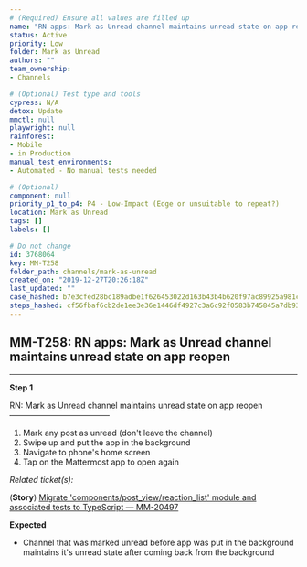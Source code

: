 ```yaml
---
# (Required) Ensure all values are filled up
name: "RN apps: Mark as Unread channel maintains unread state on app reopen"
status: Active
priority: Low
folder: Mark as Unread
authors: ""
team_ownership: 
- Channels

# (Optional) Test type and tools
cypress: N/A
detox: Update
mmctl: null
playwright: null
rainforest: 
- Mobile
- in Production
manual_test_environments: 
- Automated - No manual tests needed

# (Optional)
component: null
priority_p1_to_p4: P4 - Low-Impact (Edge or unsuitable to repeat?)
location: Mark as Unread
tags: []
labels: []

# Do not change
id: 3768064
key: MM-T258
folder_path: channels/mark-as-unread
created_on: "2019-12-27T20:26:18Z"
last_updated: ""
case_hashed: b7e3cfed28bc189adbe1f626453022d163b43b4b620f97ac89925a981c14230abc9e845b7dee8a1f15d1f9f49d4e3fba
steps_hashed: cf56fbaf6cb2de1ee3e36e1446df4927c3a6c92f0583b745845a7db932d1bfbfb3389ce926e17d354508d07e2e8ad350
---
```


## MM-T258: RN apps: Mark as Unread channel maintains unread state on app reopen

---

**Step 1**

RN: Mark as Unread channel maintains unread state on app reopen\
–––––––––––––––––––––––––

1. Mark any post as unread (don't leave the channel)
2. Swipe up and put the app in the background
3. Navigate to phone's home screen
4. Tap on the Mattermost app to open again

_Related ticket(s):_

(**Story**) [Migrate 'components/post\_view/reaction\_list' module and associated tests to TypeScript — MM-20497](https://mattermost.atlassian.net/browse/MM-20497)

**Expected**

- Channel that was marked unread before app was put in the background maintains it's unread state after coming back from the background
